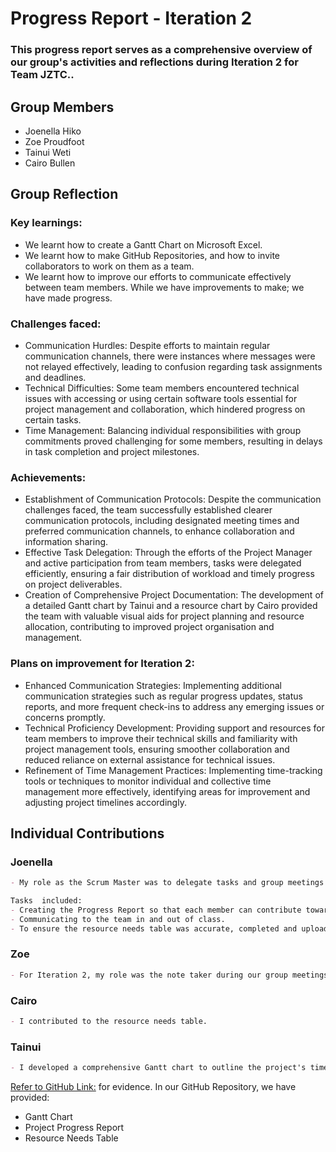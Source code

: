# Progress Report - Iteration 2
### This progress report serves as a comprehensive overview of our group's activities and reflections during Iteration 2 for Team JZTC..

## Group Members
- Joenella Hiko
- Zoe Proudfoot
- Tainui Weti
- Cairo Bullen

## Group Reflection
### Key learnings: 
- We learnt how to create a Gantt Chart on Microsoft Excel.
- We learnt how to make GitHub Repositories, and how to invite collaborators to work on them as a team.
- We learnt how to improve our efforts to communicate effectively between team members. While we have improvements to make; we have made progress. 
### Challenges faced: 
- Communication Hurdles: Despite efforts to maintain regular communication channels, there were instances where messages were not relayed effectively, leading to confusion regarding task assignments and deadlines.
- Technical Difficulties: Some team members encountered technical issues with accessing or using certain software tools essential for project management and collaboration, which hindered progress on certain tasks.
- Time Management: Balancing individual responsibilities with group commitments proved challenging for some members, resulting in delays in task completion and project milestones.

### Achievements: 
- Establishment of Communication Protocols: Despite the communication challenges faced, the team successfully established clearer communication protocols, including designated meeting times and preferred communication channels, to enhance collaboration and information sharing.
- Effective Task Delegation: Through the efforts of the Project Manager and active participation from team members, tasks were delegated efficiently, ensuring a fair distribution of workload and timely progress on project deliverables.
- Creation of Comprehensive Project Documentation: The development of a detailed Gantt chart by Tainui and a resource chart by Cairo provided the team with valuable visual aids for project planning and resource allocation, contributing to improved project organisation and management.

### Plans on improvement for Iteration 2:
- Enhanced Communication Strategies: Implementing additional communication strategies such as regular progress updates, status reports, and more frequent check-ins to address any emerging issues or concerns promptly.
- Technical Proficiency Development: Providing support and resources for team members to improve their technical skills and familiarity with project management tools, ensuring smoother collaboration and reduced reliance on external assistance for technical issues.
- Refinement of Time Management Practices: Implementing time-tracking tools or techniques to monitor individual and collective time management more effectively, identifying areas for improvement and adjusting project timelines accordingly.


## Individual Contributions

### Joenella 
~~~md
- My role as the Scrum Master was to delegate tasks and group meetings for Iteration 2. I can support this by being present at meetings, communicating face-to-face, email and chat. 

Tasks  included:
- Creating the Progress Report so that each member can contribute towards the group reflection and their own contributions.
- Communicating to the team in and out of class.
- To ensure the resource needs table was accurate, completed and uploaded to GitHub.

~~~

### Zoe
~~~md
- For Iteration 2, my role was the note taker during our group meetings. I also created the team’s repository on GitHub, and invited the rest of the team members for collaboration.
~~~

### Cairo
~~~md
- I contributed to the resource needs table. 
~~~
### Tainui
~~~md
- I developed a comprehensive Gantt chart to outline the project's timeline and tasks, ensuring clear planning and effective management.
~~~

[Refer to GitHub Link:](https://github.com/zoeannp/jztc_group_project) for evidence.
In our GitHub Repository, we have provided:
- Gantt Chart
- Project Progress Report
- Resource Needs Table 
